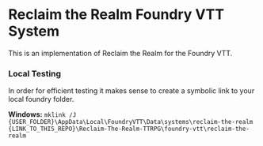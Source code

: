 # Reclaim the Realm Foundry VTT System

This is an implementation of Reclaim the Realm for the Foundry VTT.

### Local Testing

In order for efficient testing it makes sense to create a symbolic link to your local foundry folder.

**Windows:**
`mklink /J  {USER_FOLDER}\AppData\Local\FoundryVTT\Data\systems\reclaim-the-realm {LINK_TO_THIS_REPO}\Reclaim-The-Realm-TTRPG\foundry-vtt\reclaim-the-realm`
